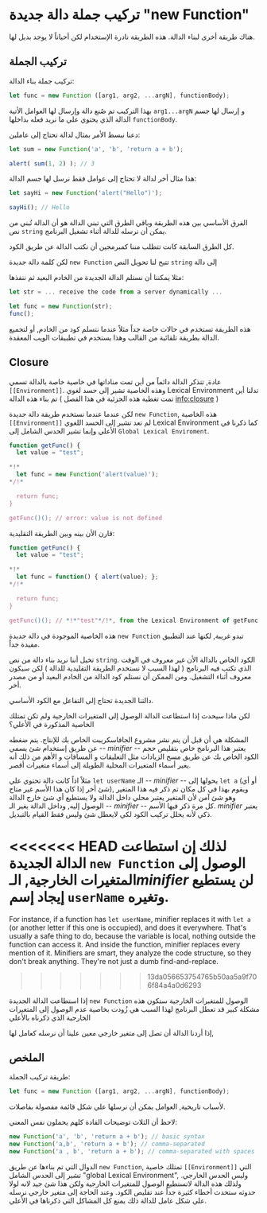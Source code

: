 # تركيب جملة دالة جديدة "new Function"

هناك طريقة أخرى لبناء الدالة. هذه الطريقة نادرة الإستخدام لكن أحياناً لا يوجد بديل لها.

## تركيب الجملة

تركيب جملة بناء الدالة:

```js
let func = new Function ([arg1, arg2, ...argN], functionBody);
```

بهذا التركيب تم صُنع دالة وإرسال لها العوامل الأتية `arg1...argN` و إرسال لها جسم الدالة الذي يحتوي علي ما نريد فعله بداخلها `functionBody`.

دعنا نبسط الأمر بمثال لدالة تحتاج إلى عاملين:

```js run
let sum = new Function('a', 'b', 'return a + b');

alert( sum(1, 2) ); // 3
```

هذا مثال أخر لدالة لا تحتاج إلى عوامل فقط نرسل لها جسم الدالة:

```js run
let sayHi = new Function('alert("Hello")');

sayHi(); // Hello
```
الفرق الأساسي بين هذه الطريقة وباقي الطرق التي تبني الدالة هو أن الدالة تُبني من نص `string` يمكن أن نرسله للدالة أثناء تشغيل البرنامج. 

كل الطرق السابقة كانت تتطلب مننا كمبرمجين أن نكتب الدالة عن طريق الكود.

لكن كلمة دالة جديدة `new Function` تتيح لنا تحويل النص `string` إلى دالة

مثلا يمكننا أن نستلم الدالة الجديدة من الخادم البعيد ثم ننفذها: 

```js
let str = ... receive the code from a server dynamically ...

let func = new Function(str);
func();
```

هذه الطريقة تستخدم في حالات خاصة جداً مثلاً عندما نتسلم كود من الخادم, أو لتجميع الدالة بطريقة تلقائية من القالب وهذا يستخدم في تطبيقات الويب المعقدة.

## Closure

عادة, تتذكر الدالة دائماً من أين تمت مناداتها في خاصية خاصة بالدالة تسمي `[[Environment]]`. وهذه الخاصية تشير إلى حسد لغوي Lexical Environment تدلنا أين تم بناء هذه الدالة ( تمت تغطية هذه الجزئية في هذا الفصل <info:closure> )

لكن عندما عندما نستخدم طريقة دالة جديدة `new Function`, هذه الخاصية `[[Environment]]` لم تعد تشير إلى الحسد اللغوي Lexical Environment كما ذكرنا في الأعلي وإنما تشير الحدس الشامل إلى `Global Lexical Enviroment`. 


```js run
function getFunc() {
  let value = "test";

*!*
  let func = new Function('alert(value)');
*/!*

  return func;
}

getFunc()(); // error: value is not defined
```

قارن الأن بينه وبين الطريقة التقليدية:

```js run
function getFunc() {
  let value = "test";

*!*
  let func = function() { alert(value); };
*/!*

  return func;
}

getFunc()(); // *!*"test"*/!*, from the Lexical Environment of getFunc
```

هذه الخاصية الموجودة في دالة جديدة `new Function` تبدو غريبة, لكنها عند التطبيق مفيدة جداً.

تخيل أننا نريد بناء دالة من نص `string`. الكود الخاص بالدالة الأن غير معروف في الوقت الذي تكتب فيه البرنامج ( لهذا السبب لا نستخدم الطريقة التقليدية للدالة ) لكن سيكون معروف أثناء التشغيل. ومن الممكن أن نستلم كود الدالة من الخادم البعيد أو من مصدر أخر.

دالتنا الجديدة تحتاج إلى التفاعل مع الكود الأساسي.

لكن ماذا سيحدث إذا استطاعت الدالة الوصول إلى المتغيرات الخارجية ولم تكن تمتلك الخاصية المذكورة في الأعلي؟ 

المشكلة هي أن قبل أن يتم نشر مشروع الجافاسكريبت الخاص بك للإنتاج. يتم ضغطه عن طريق إستخدام شئ يسمي -- *minifier* -- يعتبر هذا البرنامج خاص بتقليص حجم الكود الخاص بك عن طريق مسح الزيادات مثل التعليقات و المسافات و الأهم من ذلك أنه يغير أسماء المتغيرات المحلية الطويلة إلى أسماء متغيرات أقصر.

مثلاً اذاً كانت دالة تحتوي علي `let userName` الـ -- *minifier* -- يحولها إلى `let a` (أو أي شئ أخر إذا كان هذا الأسم غير متاح), ويقوم بهذا في كل مكان تم ذكر فيه هذا المتغير وهو شئ آمن لأن المتغير يعتبر محلي داخل الدالة ولا يستطيع أي شئ خارج الدالة الوصول إليه, وداخل الدالة يغير الـ -- *minifier* -- كل مرة ذكر فيها الأسم. *minifier* يعتبر ذكي لأنه يحلل تركيب الكود لكي لايعطل شئ وليس فقط القيام بالتبديل.

<<<<<<< HEAD
لذلك إن استطاعت الدالة الجديدة `new Function` الوصول إلى المتغيرات الخارجية, الـ*minifier* لن يستطيع إيجاد إسم  `userName` وتغيره.
=======
For instance, if a function has `let userName`, minifier replaces it with `let a` (or another letter if this one is occupied), and does it everywhere. That's usually a safe thing to do, because the variable is local, nothing outside the function can access it. And inside the function, minifier replaces every mention of it. Minifiers are smart, they analyze the code structure, so they don't break anything. They're not just a dumb find-and-replace.
>>>>>>> 13da056653754765b50aa5a9f706f84a4a0d6293

إذا استطاعت الدالة الجديدة `new Function` الوصول للمتغبرات الخارجية ستكون هذه مشكلة كبير قد تعطل البرنامج لهذا السبب هي زُودت بخاصية عدم الوصول إلى المتغيرات الخارجية الذي ذكرناه بالأعلي 


إذا أردنا الدالة أن تصل إلى متغير خارجي معين علينا أن نرسله كعامل لها,


## الملخص

 طريقة تركيب الجملة:

```js
let func = new Function ([arg1, arg2, ...argN], functionBody);
```

لأسباب تاريخية, العوامل يمكن أن نرسلها علي شكل قائمة مفصولة بفاصلات.

لاحظ أن الثلاث توضيحات القادة كلهم يحملون نفس المعني:


```js
new Function('a', 'b', 'return a + b'); // basic syntax
new Function('a,b', 'return a + b'); // comma-separated
new Function('a , b', 'return a + b'); // comma-separated with spaces
```

الدوال التي تم بناءها عن طريق `new Function`, تمتلك خاصية `[[Environment]]` التي تشير إلى الحدس الشامل "global Lexical Environment", وليس الحدس الخارجي. ولذلك هذه الدالة لاتستطيع الوصول للمتغيرات الخارجية ولكن هذا شئ جيد لانه لولا حدوثه ستحدث أخطاء كثيرة جداً عند تقليص الكود. وعند الحاجة إلى متغير خارجي نرسله علي شكل عامل للدالة ذلك يمنع كل المشاكل التي ذكرناها في الأعلي.

